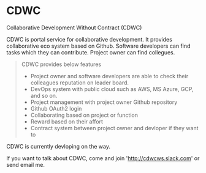 # CDWC
Collaborative Development Without Contract (CDWC)

CDWC is portal service for collaborative development. It provides collaborative eco system based on Github.
Software developers can find tasks which they can contribute. Project owner can find collegues. 

> CDWC provides below features
>
> * Project owner and software developers are able to check their colleagues reputation on leader board.
> * DevOps system with public cloud such as AWS, MS Azure, GCP, and so on.
> * Project management with project owner Github repository
> * Github OAuth2 login
> * Collaborating based on project or function
> * Reward based on their affort
> * Contract system between project owner and devloper if they want to

CDWC is currently devloping on the way.

If you want to talk about CDWC, come and join 'http://cdwcws.slack.com' or send email me.

